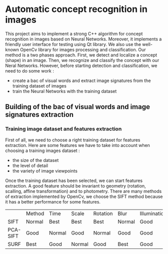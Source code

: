 # Automatic concept recognition in images

This project aims to implement a strong C++ algorithm for concept recognition in images based on Neural Networks. Moreover, it implements a friendly user interface for testing using Qt library. We also use the well-known OpenCv library for images processing and classification. Our method is a two phases approach. First, we detect and localize a concept (shape) in an image. Then, we recognize and classify the concept with our Neral Networks. However, before starting detection and classification, we need to do some work :

- create a bac of visual words and extract image signatures from the training dataset of images
- train the Neural Networks with the training dataset

## Building of the bac of visual words and image signatures extraction

### Training image dataset and features extraction

First of all, we need to choose a right training dataset for features extraction. Here are some features we have to take into account when choosing a training images dataset :
- the size of the dataset
- the level of detail
- the variety of image viewpoints

Once the training dataset has been selected, we can start features extraction. A good feature should be invariant to geometry (rotation, scalling, affine transformation) and to photometry. There are many methods of extraction implemented by OpenCv, we choose the SIFT method because it has a better performance for some features.

<table width="100">
  <th>
    <td>Method</td> <td>Time</td> <td>Scale</td> <td>Rotation</td> <td>Blur</td> <td>Illumination</td> <td>Affine</td> 
  </th>
  <tr>
    <td>SIFT</td> <td>Normal</td> <td>Best</td> <td>Best</td> <td>Best</td> <td>Normal</td> <td>Good</td>
  </tr>
  <tr>
    <td>PCA-SIFT</td> <td>Good</td> <td>Normal</td> <td>Good</td> <td>Normal</td> <td>Good</td> <td>Good</td>
  </tr>
  <tr>
    <td>SURF</td> <td>Best</td> <td>Good</td> <td>Normal</td> <td>Good</td> <td>Best</td> <td>Good</td>
  </tr>
</table>
